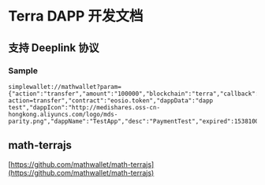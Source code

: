 # Terra DAPP 开发文档

## 支持 Deeplink 协议

### Sample

```
simplewallet://mathwallet?param={"action":"transfer","amount":"100000","blockchain":"terra","callback":"customscheme://customhost?action=transfer","contract":"eosio.token","dappData":"dapp test","dappIcon":"http://medishares.oss-cn-hongkong.aliyuncs.com/logo/mds-parity.png","dappName":"TestApp","desc":"PaymentTest","expired":1538100593,"from":"terra17lmam6zguazs5q5u6z5mmx76uj63gldnse2pdp","precision":6,"protocol":"SimpleWallet","symbol":"uluna","to":"terra1zag00ms9m3hnza8ftfs2n7zsedg74c30l2x2cy","version":"1.0"}
```

## math-terrajs

[https://github.com/mathwallet/math-terrajs](https://github.com/mathwallet/math-terrajs)
